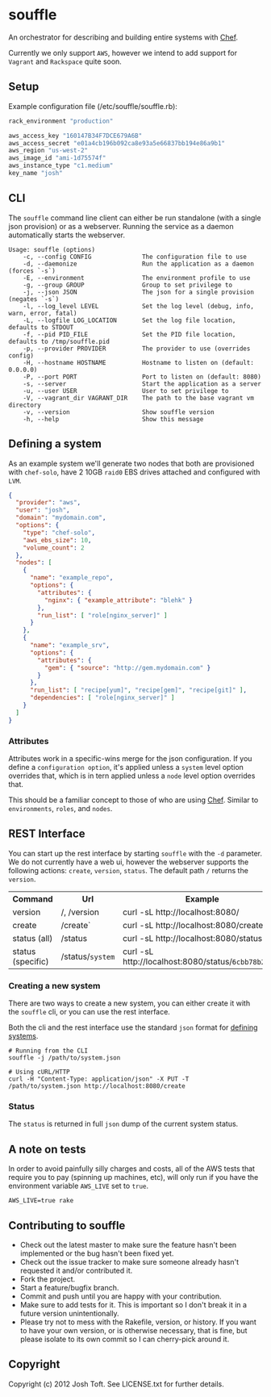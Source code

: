 # souffle

An orchestrator for describing and building entire systems with [Chef](https://github.com/opscode/chef).

Currently we only support `AWS`, however we intend to add support for `Vagrant` and `Rackspace` quite soon.

## Setup

Example configuration file (/etc/souffle/souffle.rb):

```ruby
rack_environment "production"

aws_access_key "160147B34F7DCE679A6B"
aws_access_secret "e01a4cb196b092ca8e93a5e66837bb194e86a9b1"
aws_region "us-west-2"
aws_image_id "ami-1d75574f"
aws_instance_type "c1.medium"
key_name "josh"
```

## CLI

The `souffle` command line client can either be run standalone (with a single json provision) or as a webserver.
Running the service as a daemon automatically starts the webserver.

    Usage: souffle (options)
        -c, --config CONFIG              The configuration file to use
        -d, --daemonize                  Run the application as a daemon (forces `-s`)
        -E, --environment                The environment profile to use
        -g, --group GROUP                Group to set privilege to
        -j, --json JSON                  The json for a single provision (negates `-s`)
        -l, --log_level LEVEL            Set the log level (debug, info, warn, error, fatal)
        -L, --logfile LOG_LOCATION       Set the log file location, defaults to STDOUT
        -f, --pid PID_FILE               Set the PID file location, defaults to /tmp/souffle.pid
        -p, --provider PROVIDER          The provider to use (overrides config)
        -H, --hostname HOSTNAME          Hostname to listen on (default: 0.0.0.0)
        -P, --port PORT                  Port to listen on (default: 8080)
        -s, --server                     Start the application as a server
        -u, --user USER                  User to set privilege to
        -V, --vagrant_dir VAGRANT_DIR    The path to the base vagrant vm directory
        -v, --version                    Show souffle version
        -h, --help                       Show this message

## Defining a system

As an example system we'll generate two nodes that both are provisioned with `chef-solo`, have 2 10GB `raid0` EBS drives attached and configured with `LVM`.

```json
{
  "provider": "aws",
  "user": "josh",
  "domain": "mydomain.com",
  "options": {
    "type": "chef-solo",
    "aws_ebs_size": 10,
    "volume_count": 2
  },
  "nodes": [
    {
      "name": "example_repo",
      "options": {
        "attributes": {
          "nginx": { "example_attribute": "blehk" }
        },
        "run_list": [ "role[nginx_server]" ]
      }
    },
    {
      "name": "example_srv",
      "options": {
        "attributes": {
          "gem": { "source": "http://gem.mydomain.com" }
        }
      },
      "run_list": [ "recipe[yum]", "recipe[gem]", "recipe[git]" ],
      "dependencies": [ "role[nginx_server]" ]
    }
  ]
}
```

### Attributes

Attributes work in a specific-wins merge for the json configuration. If you define a `configuration option`, it's applied unless a `system` level option overrides that, which is in tern applied unless a `node` level option overrides that.

This should be a familiar concept to those of who are using [Chef](https://github.com/opscode/chef). Similar to `environments`, `roles`, and `nodes`.

## REST Interface

You can start up the rest interface by starting `souffle` with the `-d` parameter. We do not currently have a web ui, however the webserver supports the following actions: `create`, `version`, `status`. The default path `/` returns the `version`.

<table>
  <tr>
    <th>Command</th><th>Url</th><th>Example</th>
  </tr>
  <tr>
    <td>version</td>
     <td>/, /version</td>
     <td>curl -sL http://localhost:8080/</td>
  </tr>
  <tr>
    <td>create</td>
    <td>/create`</td>
    <td>curl -sL http://localhost:8080/create</td>
  </tr>
  <tr>
    <td>status (all)</td>
    <td>/status</td>
    <td>curl -sL http://localhost:8080/status</td>
  </tr>
  <tr>
    <td>status (specific)</td>
    <td>/status/<code>system</code></td>
    <td>curl -sL http://localhost:8080/status/<code>6cbb78b2925a</code></td>
  </tr>
</table>

### Creating a new system

There are two ways to create a new system, you can either create it with the `souffle` cli, or you can use the rest interface.

Both the cli and the rest interface use the standard `json` format for [defining systems](https://github.com/seryl/souffle#defining-a-system).

    # Running from the CLI
    souffle -j /path/to/system.json

    # Using cURL/HTTP
    curl -H "Content-Type: application/json" -X PUT -T /path/to/system.json http://localhost:8080/create

### Status

The `status` is returned in full `json` dump of the current system status.

## A note on tests

In order to avoid painfully silly charges and costs, all of the AWS tests
that require you to pay (spinning up machines, etc), will only run if you
have the environment variable `AWS_LIVE` set to `true`.

    AWS_LIVE=true rake

## Contributing to souffle

* Check out the latest master to make sure the feature hasn't been implemented or the bug hasn't been fixed yet.
* Check out the issue tracker to make sure someone already hasn't requested it and/or contributed it.
* Fork the project.
* Start a feature/bugfix branch.
* Commit and push until you are happy with your contribution.
* Make sure to add tests for it. This is important so I don't break it in a future version unintentionally.
* Please try not to mess with the Rakefile, version, or history. If you want to have your own version, or is otherwise necessary, that is fine, but please isolate to its own commit so I can cherry-pick around it.

## Copyright

Copyright (c) 2012 Josh Toft. See LICENSE.txt for
further details.
